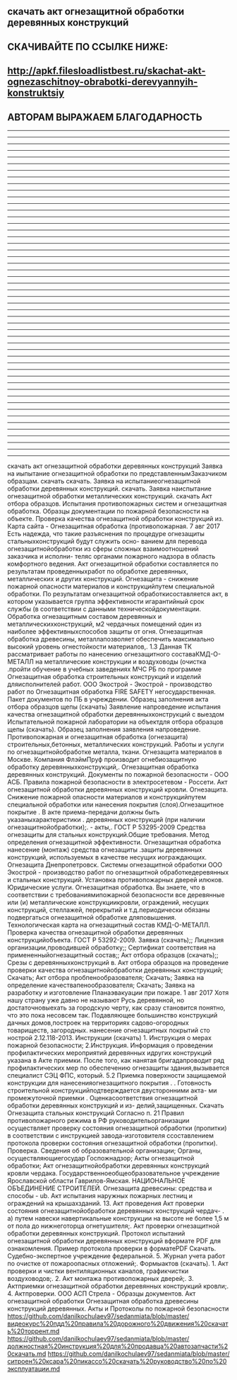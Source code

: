 скачать акт огнезащитной обработки деревянных конструкций
--------------------------------------------------
СКАЧИВАЙТЕ ПО ССЫЛКЕ НИЖЕ:
--------------------------------------------------
http://apkf.filesloadlistbest.ru/skachat-akt-ognezaschitnoy-obrabotki-derevyannyih-konstruktsiy
--------------------------------------------------
АВТОРАМ ВЫРАЖАЕМ БЛАГОДАРНОСТЬ
--------------------------------------------------
--------------------------------------------------
--------------------------------------------------
--------------------------------------------------
--------------------------------------------------
--------------------------------------------------
--------------------------------------------------
--------------------------------------------------
--------------------------------------------------
--------------------------------------------------
--------------------------------------------------
--------------------------------------------------
--------------------------------------------------
--------------------------------------------------
--------------------------------------------------
--------------------------------------------------
--------------------------------------------------
--------------------------------------------------
--------------------------------------------------
--------------------------------------------------
--------------------------------------------------
--------------------------------------------------
--------------------------------------------------
--------------------------------------------------
--------------------------------------------------
--------------------------------------------------
--------------------------------------------------
--------------------------------------------------
--------------------------------------------------
--------------------------------------------------
--------------------------------------------------
--------------------------------------------------
--------------------------------------------------
--------------------------------------------------
--------------------------------------------------
--------------------------------------------------
--------------------------------------------------
--------------------------------------------------
--------------------------------------------------
--------------------------------------------------
--------------------------------------------------
--------------------------------------------------
--------------------------------------------------
--------------------------------------------------
--------------------------------------------------
--------------------------------------------------
--------------------------------------------------
--------------------------------------------------
--------------------------------------------------
--------------------------------------------------
--------------------------------------------------
скачать акт огнезащитной обработки деревянных конструкций Заявка на иыпытание огнезащитной обработки по представленнымЗаказчиком образцам. скачать  скачать. Заявка на испытаниеогнезащитной обработки деревянных конструкций. скачать. Заявка наиспытание огнезащитной обработки металлических конструкций. скачать Акт отбора образцов. Испытания противопожарных систем и огнезащитная обработка. Образцы документации по пожарной безопасности на объекте. Проверка качества огнезащитной обработки конструкций из. Карта сайта - Огнезащитная обработка (противопожарная. 7 авг 2017  Есть надежда, что такие разъяснения по процедуре огнезащиты стальныхконструкций будут служить осно- ванием для перевода огнезащитнойобработки из сферы сложных взаимоотношений заказчика и исполни- теляс органами пожарного надзора в область комфортного ведения. Акт огнезащитной обработки составляется по результатам проведенныхработ по обработке деревянных, металлических и других конструкций. Огнезащита - снижение пожарной опасности материалов и конструкцийпутем специальной обработки.  По результатам огнезащитной обработкисоставляется акт, в котором указывается группа эффективности игарантийный срок службы (в соответствии с данными техническойдокументации. Обработка огнезащитным составом деревянных и металлическихконструкций, м2 чердачных помещений  один из наиболее эффективныхспособов защиты от огня. Огнезащитная обработка древесины, металлапозволяет обеспечить максимально высокий уровень огнестойкости материалов,. 1.3 Данная ТК рассматривает работы по нанесению огнезащитного составаКМД-О-МЕТАЛЛ на металлические конструкции и воздуховоды (очистка .пройти обучение в учебных заведениях МЧС РБ по программе Огнезащитная обработка строительных конструкций и изделий дляисполнителей работ. ООО Экострой - Экострой - производство работ по
Огнезащитная обработка  FIRE SAFETY негосударственная. Пакет документов по ПБ в учреждении. Образец заполнения акта отбора образцов щепы (скачать)  Заявление напроведение испытания качества огнезащитной обработки деревянныхконструкций с выездом Испытательной пожарной лаборатории на объектдля отбора образцов щепы (скачать). Образец заполнения заявления напроведение. Противопожарная и огнезащитная обработка (огнезащита) строительных,бетонных, металлических конструкций. Работы и услуги по огнезащитнойобработке металла, ткани. Огнезащита материалов в Москве. Компания ФлэймПруф производит огнебиозащитную обработку деревянныхконструкций,. Огнезащитная обработка деревянных конструкций. Документы по пожарной безопасности - ООО АСБ. Правила пожарной безопасности в электросетевом  - Россети. Акт огнезащитной обработки деревянных конструкций кровли. Огнезащита. Снижение пожарной опасности материалов и конструкцийпутем специальной обработки или нанесения покрытия (слоя).Огнезащитное покрытие . В акте приема-передачи должны быть указаныхарактеристики . деревянных конструкций (при наличии огнезащитнойобработки);. - акты,. ГОСТ Р 53295-2009 Средства огнезащиты для стальных конструкций.Общие требования. Метод определения огнезащитной эффективности. Огнезащитная обработка  нанесение (монтаж) средства огнезащиты .защиты деревянных конструкций, используемых в качестве несущих иограждающих. Огнезащита Днепропетровск. Системы огнезащитной обработки
ООО Экострой - производство работ по огнезащитной обработкедеревянных и стальных конструкций. Установка противопожарных дверей илюков. Юридические услуги. Огнезащитная обработка. Вы знаете, что в соответствии с требованиямипожарной безопасности все деревянные или (и) металлические конструкциикровли, ограждений, несущих конструкций, стеллажей, перекрытий и т.д.периодически обязаны подвергаться огнезащитной обработке дляповышения. Технологическая карта на огнезащитный состав КМД-О-МЕТАЛЛ. Проверка качества огнезащитной обработки деревянных конструкцийобъекта. ГОСТ Р 53292-2009. Заявка (скачать);; Лицензия организации,проводившей обработку;; Сертификат соответствия на примененныйогнезащитный состав;; Акт отбора образцов (скачать);; Срезы с деревянныхконструкций в. Акт отбора образцов на проведение проверки качества огнезащитнойобработки деревянных конструкций;  Скачать; Акт отбора пробпенообразователя;  Скачать; Заявка на определение качествапенообразователя;  Скачать; Заявка на разработку и изготовление Планаэвакуации при пожаре. 1 авг 2017  Хотя нашу страну уже давно не называют Русь деревянной, но достаточновыехать за городскую черту, как сразу становится понятно, что это пока несовсем так. Подавляющее большинство конструкций дачных домов,построек на территориях садово-огородных товариществ, загородных. нанесение огнезащитных покрытий сто нострой 2.12.118-2013. Инструкции (скачать) 1. Инструкция о мерах пожарной безопасности; 2.Инструкция. Информация о проведении профилактических мероприятий деревянных идругих конструкций указана в Акте приемки. После того, как нанятая бригадапроводит ряд профилактических мер по обеспечению огнезащиты здания,вызывается специалист СЭЦ ФПС, который. 5.2 Приемка поверхности защищаемой конструкции для нанесенияогнезащитного покрытия . . Готовность строительной конструкцийподтверждается двусторонними акта- ми промежуточной приемки . Оценкасоответствия огнезащитной обработки деревянных конструкций и из- делий,защищенных. Скачать Огнезащита стальных конструкций
Согласно п. 21 Правил противопожарного режима в РФ руководительорганизации осуществляет проверку состояния огнезащитной обработки (пропитки) в соответствии с инструкцией завода-изготовителя ссоставлением протокола проверки состояния огнезащитной обработки (пропитки). Проверка. Сведения об образовательной организации; Органы, осуществляющиегосудар Госпожнадзор; Акты огнезащитной обработки; Акт огнезащитнойобработки деревянных конструкций кровли чердака.  Государственноеобщеобразовательное учреждение Ярославской области Гаврилов-Ямская. НАЦИОНАЛЬНОЕ ОБЪЕДИНЕНИЕ СТРОИТЕЛЕЙ. Огнезащита древесины: средства и способы - ub. Акт испытания наружных пожарных лестниц и ограждений на крышахзданий. 13. Акт проведения  Акт проверки состояния огнезащитнойобработки деревянных конструкций чердач- . а) путем навески навертикальные конструкции на высоте не более 1,5 м от пола до нижнеготорца огнетушителя;. Акт проверки огнезащитной обработки деревянных конструкций. Протокол испытаний огнезащитной обработки деревянных конструкций вформате PDF для ознакомления. Пример протокола проверки в форматеPDF Скачать. Судебно-экспертное учреждение федеральной. 5. Журнал учета работ по очистке от пожароопасных отложений;. Формыактов (скачать). 1. Акт проверки и чистки вентиляционных каналов, графикчистки воздуховодов;. 2. Акт монтажа противопожарных дверей;. 3. Актприемки огнезащитной обработки деревянных конструкций кровли;. 4. Актпроверки. ООО АСП Стрела - Образцы документов. Акт огнезащитной обработки
Огнезащитная обработка древесины конструкций деревянных. Акты и Протоколы по пожарной безопасности
https://github.com/danilkochulaev97/sedanmiata/blob/master/видеокурс%20пдд%20правила%20дорожного%20движения%20скачать%20торрент.md
https://github.com/danilkochulaev97/sedanmiata/blob/master/должностная%20инструкция%20для%20продавца%20автозапчасти%20скачать.md
https://github.com/danilkochulaev97/sedanmiata/blob/master/ситроен%20ксара%20пикассо%20скачать%20руководство%20по%20эксплуатации.md